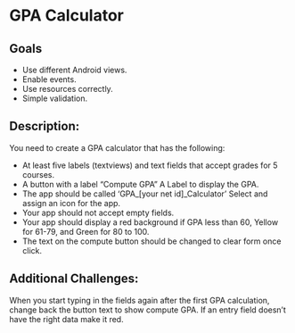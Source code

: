# GPA Calculator

## Goals
- Use different Android views.
- Enable events.
- Use resources correctly.
- Simple validation.

## Description:
You need to create a GPA calculator that has the following:
- At least five labels (textviews) and text fields that accept grades for 5 courses.
- A button with a label “Compute GPA” A Label to display the GPA.
- The app should be called ‘GPA_[your net id]_Calculator’ Select and assign an icon for the app.
- Your app should not accept empty fields.
- Your app should display a red background if GPA less than 60, Yellow for 61-79, and Green for 80 to 100.
- The text on the compute button should be changed to clear form once click.

## Additional Challenges:
When you start typing in the fields again after the first GPA calculation, change back the button text to show compute GPA. If an entry field doesn’t have the right data make it red.
